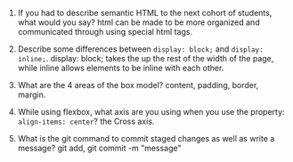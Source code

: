 1. If you had to describe semantic HTML to the next cohort of students, what would you say?
html can be made to be more organized and communicated through using special html tags.

2. Describe some differences between ```display: block;``` and ```display: inline;```.
display: block; takes the up the rest of the width of the page, while inline allows elements to be inline with each other.

3. What are the 4 areas of the box model?
content, padding, border, margin.

4. While using flexbox, what axis are you using when you use the property: ```align-items: center```?
the Cross axis.

5. What is the git command to commit staged changes as well as write a message?
git add, git commit -m "message"
